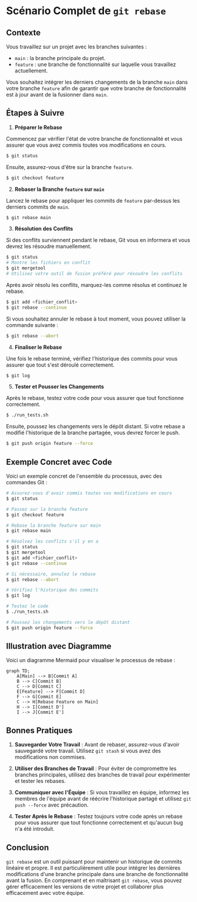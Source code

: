 # Scénario Complet de `git rebase`

## Contexte

Vous travaillez sur un projet avec les branches suivantes :
- `main` : la branche principale du projet.
- `feature` : une branche de fonctionnalité sur laquelle vous travaillez actuellement.

Vous souhaitez intégrer les derniers changements de la branche `main` dans votre branche `feature` afin de garantir que votre branche de fonctionnalité est à jour avant de la fusionner dans `main`.

## Étapes à Suivre

1. **Préparer le Rebase**

Commencez par vérifier l'état de votre branche de fonctionnalité et vous assurer que vous avez commis toutes vos modifications en cours.

```bash
$ git status
```

Ensuite, assurez-vous d'être sur la branche `feature`.

```bash
$ git checkout feature
```

2. **Rebaser la Branche `feature` sur `main`**

Lancez le rebase pour appliquer les commits de `feature` par-dessus les derniers commits de `main`.

```bash
$ git rebase main
```

3. **Résolution des Conflits**

Si des conflits surviennent pendant le rebase, Git vous en informera et vous devrez les résoudre manuellement.

```bash
$ git status
# Montre les fichiers en conflit
$ git mergetool
# Utilisez votre outil de fusion préféré pour résoudre les conflits
```

Après avoir résolu les conflits, marquez-les comme résolus et continuez le rebase.

```bash
$ git add <fichier_conflit>
$ git rebase --continue
```

Si vous souhaitez annuler le rebase à tout moment, vous pouvez utiliser la commande suivante :

```bash
$ git rebase --abort
```

4. **Finaliser le Rebase**

Une fois le rebase terminé, vérifiez l'historique des commits pour vous assurer que tout s'est déroulé correctement.

```bash
$ git log
```

5. **Tester et Pousser les Changements**

Après le rebase, testez votre code pour vous assurer que tout fonctionne correctement.

```bash
$ ./run_tests.sh
```

Ensuite, poussez les changements vers le dépôt distant. Si votre rebase a modifié l'historique de la branche partagée, vous devrez forcer le push.

```bash
$ git push origin feature --force
```

## Exemple Concret avec Code

Voici un exemple concret de l'ensemble du processus, avec des commandes Git :

```bash
# Assurez-vous d'avoir commis toutes vos modifications en cours
$ git status

# Passez sur la branche feature
$ git checkout feature

# Rebase la branche feature sur main
$ git rebase main

# Résolvez les conflits s'il y en a
$ git status
$ git mergetool
$ git add <fichier_conflit>
$ git rebase --continue

# Si nécessaire, annulez le rebase
$ git rebase --abort

# Vérifiez l'historique des commits
$ git log

# Testez le code
$ ./run_tests.sh

# Poussez les changements vers le dépôt distant
$ git push origin feature --force
```

## Illustration avec Diagramme

Voici un diagramme Mermaid pour visualiser le processus de rebase :

```mermaid
graph TD;
    A[Main] --> B[Commit A]
    B --> C[Commit B]
    C --> D[Commit C]
    E[Feature] --> F[Commit D]
    F --> G[Commit E]
    C --> H[Rebase Feature on Main]
    H --> I[Commit D']
    I --> J[Commit E']
```

## Bonnes Pratiques

1. **Sauvegarder Votre Travail** : Avant de rebaser, assurez-vous d'avoir sauvegardé votre travail. Utilisez `git stash` si vous avez des modifications non commises.

2. **Utiliser des Branches de Travail** : Pour éviter de compromettre les branches principales, utilisez des branches de travail pour expérimenter et tester les rebases.

3. **Communiquer avec l'Équipe** : Si vous travaillez en équipe, informez les membres de l'équipe avant de réécrire l'historique partagé et utilisez `git push --force` avec précaution.

4. **Tester Après le Rebase** : Testez toujours votre code après un rebase pour vous assurer que tout fonctionne correctement et qu'aucun bug n'a été introduit.

## Conclusion

`git rebase` est un outil puissant pour maintenir un historique de commits linéaire et propre. Il est particulièrement utile pour intégrer les dernières modifications d'une branche principale dans une branche de fonctionnalité avant la fusion. En comprenant et en maîtrisant `git rebase`, vous pouvez gérer efficacement les versions de votre projet et collaborer plus efficacement avec votre équipe.